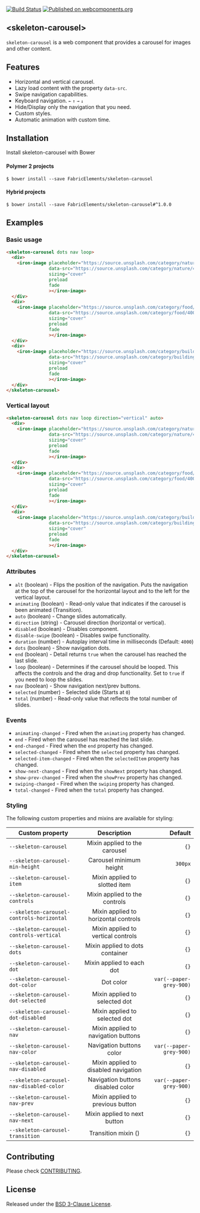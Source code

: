[![Build Status](https://travis-ci.org/FabricElements/skeleton-carousel.svg?branch=master)](https://travis-ci.org/FabricElements/skeleton-carousel)
[![Published on webcomponents.org](https://img.shields.io/badge/webcomponents.org-published-blue.svg)](https://www.webcomponents.org/element/FabricElements/skeleton-carousel)

## \<skeleton-carousel\>

`skeleton-carousel` is a web component that provides a carousel for images and other content.

## Features

* Horizontal and vertical carousel.
* Lazy load content with the property `data-src`.
* Swipe navigation capabilities.
* Keyboard navigation. `←` `↑` `→` `↓`
* Hide/Display only the navigation that you need.
* Custom styles.
* Automatic animation with custom time.

## Installation

Install skeleton-carousel with Bower

#### Polymer 2 projects
```shell
$ bower install --save FabricElements/skeleton-carousel
```
#### Hybrid projects
```shell
$ bower install --save FabricElements/skeleton-carousel#^1.0.0
```

## Examples
### Basic usage

<!---
```
<custom-element-demo>
  <template>
    <script src="../webcomponentsjs/webcomponents-lite.js"></script>
    <link rel="import" href="../iron-image/iron-image.html">
    <link rel="import" href="skeleton-carousel.html">
    <style is="custom-style">
      iron-image {
        display: block;
        background-color: black;
        min-height: 500px;
      }
    
      skeleton-carousel {
        min-height: 500px;
      }
    </style>
    <next-code-block></next-code-block>
  </template>
</custom-element-demo>
```
-->
```html
<skeleton-carousel dots nav loop>
  <div>
    <iron-image placeholder="https://source.unsplash.com/category/nature/10x10"
                data-src="https://source.unsplash.com/category/nature/400x400"
                sizing="cover"
                preload
                fade
                ></iron-image>
  </div>
  <div>
    <iron-image placeholder="https://source.unsplash.com/category/food/10x10"
                data-src="https://source.unsplash.com/category/food/400x400"
                sizing="cover"
                preload
                fade
                ></iron-image>
  </div>
  <div>
    <iron-image placeholder="https://source.unsplash.com/category/buildings/10x10"
                data-src="https://source.unsplash.com/category/buildings/400x400"
                sizing="cover"
                preload
                fade
                ></iron-image>
  </div>
</skeleton-carousel>
```

### Vertical layout

<!---
```
<custom-element-demo>
  <template>
    <script src="../webcomponentsjs/webcomponents-lite.js"></script>
    <link rel="import" href="../iron-image/iron-image.html">
    <link rel="import" href="skeleton-carousel.html">
    <style is="custom-style">
      iron-image {
        display: block;
        background-color: black;
        min-height: 500px;
      }
    
      skeleton-carousel {
        min-height: 500px;
      }
    </style>
    <next-code-block></next-code-block>
  </template>
</custom-element-demo>
```
-->
```html
<skeleton-carousel dots nav loop direction="vertical" auto>
  <div>
    <iron-image placeholder="https://source.unsplash.com/category/nature/10x10"
                data-src="https://source.unsplash.com/category/nature/400x400"
                sizing="cover"
                preload
                fade
                ></iron-image>
  </div>
  <div>
    <iron-image placeholder="https://source.unsplash.com/category/food/10x10"
                data-src="https://source.unsplash.com/category/food/400x400"
                sizing="cover"
                preload
                fade
                ></iron-image>
  </div>
  <div>
    <iron-image placeholder="https://source.unsplash.com/category/buildings/10x10"
                data-src="https://source.unsplash.com/category/buildings/400x400"
                sizing="cover"
                preload
                fade
                ></iron-image>
  </div>
</skeleton-carousel>
```

### Attributes

* `alt` (boolean) - Flips the position of the navigation. Puts the navigation at the top of the carousel for the horizontal layout and to the left for the vertical layout.
* `animating` (boolean) - Read-only value that indicates if the carousel is been animated (Transition).
* `auto` (boolean) - Change slides automatically.
* `direction` (string) - Carousel direction (horizontal or vertical).
* `disabled` (boolean) - Disables component.
* `disable-swipe` (boolean) - Disables swipe functionality.
* `duration` (number) - Autoplay interval time in milliseconds (Default: `4000`)
* `dots` (boolean) - Show navigation dots.
* `end` (boolean) - Detail returns `true` when the carousel has reached the last slide.
* `loop` (boolean) - Determines if the carousel should be looped.  This affects the controls and the drag and drop functionality. Set to `true` if you need to loop the slides.
* `nav` (boolean) - Show navigation next/prev buttons.
* `selected` (number) - Selected slide (Starts at `0`)
* `total` (number) - Read-only value that reflects the total number of slides.

### Events

* `animating-changed` - Fired when the `animating` property has changed.
* `end` - Fired when the carousel has reached the last slide.
* `end-changed` - Fired when the `end` property has changed.
* `selected-changed` - Fired when the `selected` property has changed.
* `selected-item-changed` - Fired when the `selectedItem` property has changed.
* `show-next-changed` - Fired when the `showNext` property has changed.
* `show-prev-changed` - Fired when the `showPrev` property has changed.
* `swiping-changed` - Fired when the `swiping` property has changed.
* `total-changed` - Fired when the `total` property has changed.

### Styling
The following custom properties and mixins are available for styling:

| Custom property                           | Description                             | Default                 |
| ----------------------------------------- |:---------------------------------------:| -----------------------:|
| `--skeleton-carousel`                     | Mixin applied to the carousel           | `{}`                    |
| `--skeleton-carousel-min-height`          | Carousel minimum height                 | `300px`                 |
| `--skeleton-carousel-item`                | Mixin applied to slotted item           | `{}`                    |
| `--skeleton-carousel-controls`            | Mixin applied to the controls           | `{}`                    |
| `--skeleton-carousel-controls-horizontal` | Mixin applied to horizontal controls    | `{}`                    |
| `--skeleton-carousel-controls-vertical`   | Mixin applied to vertical controls      | `{}`                    |
| `--skeleton-carousel-dots`                | Mixin applied to dots container         | `{}`                    |
| `--skeleton-carousel-dot`                 | Mixin applied to each dot               | `{}`                    |
| `--skeleton-carousel-dot-color`           | Dot color                               | `var(--paper-grey-900)` |
| `--skeleton-carousel-dot-selected`        | Mixin applied to selected dot           | `{}`                    |
| `--skeleton-carousel-dot-disabled`        | Mixin applied to selected dot           | `{}`                    |
| `--skeleton-carousel-nav`                 | Mixin applied to navigation buttons     | `{}`                    |
| `--skeleton-carousel-nav-color`           | Navigation buttons color                | `var(--paper-grey-900)` |
| `--skeleton-carousel-nav-disabled`        | Mixin applied to disabled navigation    | `{}`                    |
| `--skeleton-carousel-nav-disabled-color`  | Navigation buttons disabled color                | `var(--paper-grey-900)` |
| `--skeleton-carousel-nav-prev`            | Mixin applied to previous button        | `{}`                    |
| `--skeleton-carousel-nav-next`            | Mixin applied to next button            | `{}`                    |
| `--skeleton-carousel-transition`          | Transition mixin ()                     | `{}`                    |

## Contributing

Please check [CONTRIBUTING](./CONTRIBUTING.md).

## License

Released under the [BSD 3-Clause License](./LICENSE.md).
